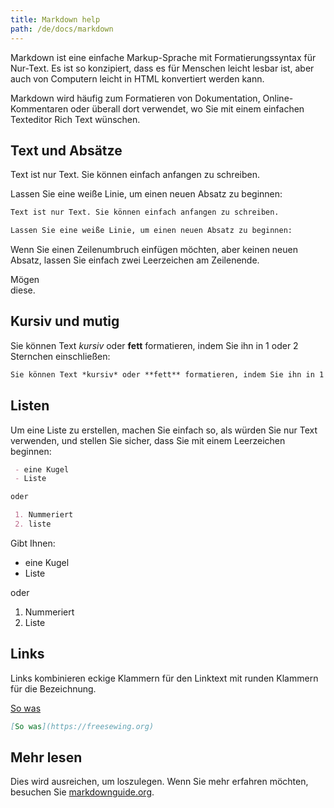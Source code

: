 ```yaml
---
title: Markdown help
path: /de/docs/markdown
---
```


Markdown ist eine einfache Markup-Sprache mit Formatierungssyntax für Nur-Text. 
Es ist so konzipiert, dass es für Menschen leicht lesbar ist, aber auch von 
Computern leicht in HTML konvertiert werden kann.

Markdown wird häufig zum Formatieren von Dokumentation, Online-Kommentaren oder 
überall dort verwendet, wo Sie mit einem einfachen Texteditor Rich Text wünschen.

## Text und Absätze

Text ist nur Text. Sie können einfach anfangen zu schreiben.

Lassen Sie eine weiße Linie, um einen neuen Absatz zu beginnen:

```md
Text ist nur Text. Sie können einfach anfangen zu schreiben.

Lassen Sie eine weiße Linie, um einen neuen Absatz zu beginnen:
```

Wenn Sie einen Zeilenumbruch einfügen möchten, aber keinen neuen Absatz, lassen Sie einfach zwei Leerzeichen am Zeilenende.

Mögen  
diese.

## Kursiv und mutig

Sie können Text *kursiv* oder **fett** formatieren, indem Sie ihn in 1 oder 2 Sternchen einschließen:

```md
Sie können Text *kursiv* oder **fett** formatieren, indem Sie ihn in 1 oder 2 Sternchen einschließen:
```

## Listen

Um eine Liste zu erstellen, machen Sie einfach so, als würden Sie nur Text verwenden, 
und stellen Sie sicher, dass Sie mit einem Leerzeichen beginnen:

```md
 - eine Kugel
 - Liste

oder

 1. Nummeriert
 2. liste
```

Gibt Ihnen:

 - eine Kugel
 - Liste

oder

 1. Nummeriert
 2. Liste

## Links

Links kombinieren eckige Klammern für den Linktext mit runden Klammern für die Bezeichnung.

[So was](https://freesewing.org)

```md
[So was](https://freesewing.org)
```

## Mehr lesen

Dies wird ausreichen, um loszulegen. Wenn Sie mehr erfahren möchten, besuchen Sie 
[markdownguide.org](https://www.markdownguide.org/).
